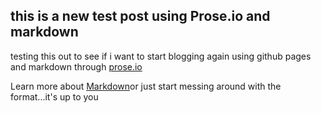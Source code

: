 ## this is a new test post using Prose.io and markdown
testing this out to see if i want to start blogging again using github pages and markdown through [prose.io](http://prose.io)

Learn more about [Markdown](http://daringfireball.net/projects/markdown/)or just start messing around with the format...it's up to you
